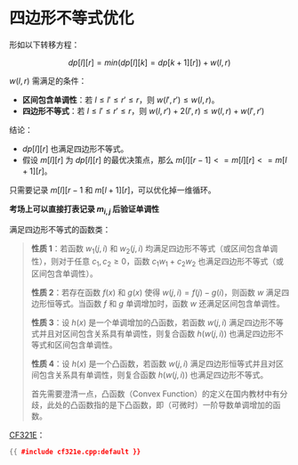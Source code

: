 # 四边形不等式优化

形如以下转移方程：

$$dp[l][r] = min(dp[l][k] = dp[k + 1][r]) + w(l, r)$$

$w(l, r)$ 需满足的条件：

- **区间包含单调性**：若 $l \leq l' \leq r' \leq r$，则 $w(l', r') \leq w(l, r)$。
- **四边形不等式**：若 $l \leq l' \leq r' \leq r$，则 $w(l, r') + 2(l', r) \leq w(l, r) + w(l', r')$

结论：

- $dp[l][r]$ 也满足四边形不等式。
- 假设 $m[l][r]$ 为 $dp[l][r]$ 的最优决策点，那么 $m[l][r - 1] <= m[l][r] <= m[l + 1][r]$。

只需要记录 $m[l][r - 1$ 和 $m[l + 1][r]$，可以优化掉一维循环。

**考场上可以直接打表记录 $m_{i,j}$ 后验证单调性**

满足四边形不等式的函数类：

> **性质 1**：若函数 $w_1(j,i)$ 和 $w_2(j,i)$ 均满足四边形不等式（或区间包含单调性），则对于任意 $c_1,c_2\geq 0$，函数 $c_1w_1+c_2w_2$ 也满足四边形不等式（或区间包含单调性）。
>
> **性质 2**：若存在函数 $f(x)$ 和 $g(x)$ 使得 $w(j,i) = f(j)-g(i)$，则函数 $w$ 满足四边形恒等式。当函数 $f$ 和 $g$ 单调增加时，函数 $w$ 还满足区间包含单调性。
>
> **性质 3**：设 $h(x)$ 是一个单调增加的凸函数，若函数 $w(j,i)$ 满足四边形不等式并且对区间包含关系具有单调性，则复合函数 $h(w(j,i))$ 也满足四边形不等式和区间包含单调性。
>
> **性质 4**：设 $h(x)$ 是一个凸函数，若函数 $w(j,i)$ 满足四边形恒等式并且对区间包含关系具有单调性，则复合函数 $h(w(j,i))$ 也满足四边形不等式。
>
> 首先需要澄清一点，凸函数（Convex Function）的定义在国内教材中有分歧，此处的凸函数指的是下凸函数，即（可微时）一阶导数单调增加的函数。

[CF321E](https://codeforces.com/contest/321/problem/E)：

```cpp
{{ #include cf321e.cpp:default }}
```
